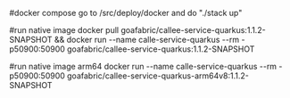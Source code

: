 #docker compose
go to /src/deploy/docker and do "./stack up"

#run native image
docker pull goafabric/callee-service-quarkus:1.1.2-SNAPSHOT && docker run --name calle-service-quarkus --rm -p50900:50900 goafabric/callee-service-quarkus:1.1.2-SNAPSHOT

#run native image arm64
docker run --name calle-service-quarkus --rm -p50900:50900 goafabric/callee-service-quarkus-arm64v8:1.1.2-SNAPSHOT

